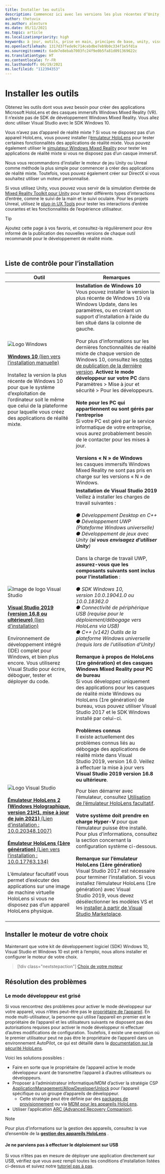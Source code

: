 ```yaml
---
title: Installer les outils
description: Commencez ici avec les versions les plus récentes d’Unity, de Visual Studio et des outils recommandés pour le développement HoloLens et VR.
author: thetuvix
ms.author: alexturn
ms.date: 05/11/2021
ms.topic: article
ms.localizationpriority: high
keywords: à jour, outils, prise en main, principes de base, unity, visual studio, toolkit, casque de réalité mixte, casque windows mixed reality, casque de réalité virtuelle, installation, Windows, HoloLens, émulateur, unreal, openxr
ms.openlocfilehash: 1317d37fede9c714cebdbe7eb9b0c334f1e5fd1a
ms.sourcegitcommit: 6ade7e8ebab7003fc24f9e0b5fa81d091369622c
ms.translationtype: HT
ms.contentlocale: fr-FR
ms.lasthandoff: 06/19/2021
ms.locfileid: "112394353"
---
```

# <a name="install-the-tools"></a>Installer les outils

Obtenez les outils dont vous avez besoin pour créer des applications Microsoft HoloLens et des casques immersifs Windows Mixed Reality (VR). Il n’existe pas de SDK de développement Windows Mixed Reality. Vous allez donc utiliser Visual Studio avec le SDK Windows 10.

Vous n’avez pas d’appareil de réalité mixte ? Si vous ne disposez pas d’un appareil HoloLens, vous pouvez installer l’[émulateur HoloLens](platform-capabilities-and-apis/using-the-hololens-emulator.md) pour tester certaines fonctionnalités des applications de réalité mixte. Vous pouvez également utiliser le [simulateur Windows Mixed Reality](platform-capabilities-and-apis/using-the-windows-mixed-reality-simulator.md) pour tester les applications de réalité mixte si vous ne disposez pas d’un casque immersif.

Nous vous recommandons d’installer le moteur de jeu Unity ou Unreal comme méthode la plus simple pour commencer à créer des applications de réalité mixte. Toutefois, vous pouvez également créer sur DirectX si vous souhaitez utiliser un moteur personnalisé.

Si vous utilisez Unity, vous pouvez vous servir de la simulation d’entrée de [Mixed Reality Toolkit pour Unity](https://github.com/Microsoft/MixedRealityToolkit-Unity) pour tester différents types d’interactions d’entrée, comme le suivi de la main et le suivi oculaire. Pour les projets Unreal, utilisez le [plug-in UX Tools](https://github.com/microsoft/MixedReality-UXTools-Unreal) pour tester les interactions d’entrée courantes et les fonctionnalités de l’expérience utilisateur.

>[!TIP]
>Ajoutez cette page à vos favoris, et consultez-la régulièrement pour être informé de la publication des nouvelles versions de chaque outil recommandé pour le développement de réalité mixte.

<br>

## <a name="installation-checklist"></a>Liste de contrôle pour l’installation

| Outil | Remarques |
|---------|---------|
| ![Logo Windows](images/Windows10_logo.png)<br><br><a href="https://www.microsoft.com/software-download/windows10" target="_blank">**Windows 10** (lien vers l’installation manuelle)</a><br><br>Installez la version la plus récente de Windows 10 pour que le système d’exploitation de l’ordinateur soit le même que celui de la plateforme pour laquelle vous créez des applications de réalité mixte.  | **Installation de Windows 10** <br> Vous pouvez installer la version la plus récente de Windows 10 via Windows Update, dans les paramètres, ou en créant un support d’installation à l’aide du lien situé dans la colonne de gauche. <br><br>Pour plus d’informations sur les dernières fonctionnalités de réalité mixte de chaque version de Windows 10, consultez les [notes de publication de la dernière version](/windows/mixed-reality/enthusiast-guide/release-notes-october-2018.md). **Activez le mode développeur sur votre PC** dans Paramètres > Mise à jour et sécurité > Pour les développeurs. <br><br> **Note pour les PC qui appartiennent ou sont gérés par l’entreprise**<br>Si votre PC est géré par le service informatique de votre entreprise, vous aurez probablement besoin de le contacter pour les mises à jour. <br><br> **Versions « N » de Windows**<br> les casques immersifs Windows Mixed Reality ne sont pas pris en charge sur les versions « N » de Windows. |
| ![Image de logo Visual Studio](images/visualstudio_logo.png)<br><br><a href="https://visualstudio.microsoft.com/downloads/" target="_blank">**Visual Studio 2019 (version 16.8 ou ultérieure)** (lien d’installation)</a> <br><br>Environnement de développement intégré (IDE) complet pour Windows, et bien plus encore. Vous utiliserez Visual Studio pour écrire, déboguer, tester et déployer du code. | **Installation de Visual Studio 2019** <br> Veillez à installer les charges de travail suivantes : <br><br>*● Développement Desktop en C++*<br>*● Développement UWP (Plateforme Windows universelle)*<br>*● Développement de jeux avec Unity (**si vous envisagez d’utiliser Unity**)*<br><br>Dans la charge de travail UWP, **assurez-vous que les composants suivants sont inclus pour l’installation** :<br><br>*● SDK Windows 10, version 10.0.19041.0 ou 10.0.18362.0*<br>*● Connectivité de périphérique USB (requise pour le déploiement/débogage vers HoloLens via USB)*<br>*● C++ (v142) Outils de la plateforme Windows universelle (requis lors de l’utilisation d’Unity)*<br><br>**Remarque à propos de HoloLens (1re génération) et des casques Windows Mixed Reality pour PC de bureau**<br>Si vous développez uniquement des applications pour les casques de réalité mixte Windows ou HoloLens (1re génération) de bureau, vous pouvez utiliser Visual Studio 2017 et le SDK Windows installé par celui-ci.<br><br>**Problèmes connus**<br>Il existe actuellement des problèmes connus liés au débogage des applications de réalité mixte dans Visual Studio 2019, version 16.0.  Veillez à effectuer la mise à jour vers **Visual Studio 2019 version 16.8 ou ultérieure**. |
| ![Logo Visual Studio](images/HoloLensIcon.jpg)<br><br><a href="https://go.microsoft.com/fwlink/?linkid=2165258" target="_blank">**Émulateur HoloLens 2 (Windows Holographique, version 21H1, mise à jour de juin 2021)** (Lien d’installation : 10.0.20348.1007)</a><br> <br><a href="https://go.microsoft.com/fwlink/?linkid=2065980" target="_blank">**Émulateur HoloLens (1ère génération)** (Lien vers l’installation : 10.0.17763.134)</a> <br><br>L’émulateur facultatif vous permet d’exécuter des applications sur une image de machine virtuelle HoloLens si vous ne disposez pas d’un appareil HoloLens physique.<br> <br> | Pour bien démarrer avec l’émulateur, consultez [Utilisation de l’émulateur HoloLens facultatif](../develop/platform-capabilities-and-apis/using-the-hololens-emulator.md).<br> <br> **Votre système doit prendre en charge Hyper-V** pour que l’émulateur puisse être installé. Pour plus d’informations, consultez la section concernant la configuration système ci-dessous. <br> <br> **Remarque sur l’émulateur HoloLens (1ère génération)** <br>  Visual Studio 2017 est nécessaire pour terminer l’installation. Si vous installez l’émulateur HoloLens (1re génération) avec Visual Studio 2019, vous devez désélectionner les modèles VS et les [installer à partir de Visual Studio Marketplace](https://marketplace.visualstudio.com/items?itemName=WindowsMixedRealityteam.WindowsMixedRealityAppTemplatesVSIX). |

## <a name="install-your-engine-of-choice"></a>Installer le moteur de votre choix

Maintenant que votre kit de développement logiciel (SDK) Windows 10, Visual Studio et Windows 10 est prêt à l’emploi, nous allons installer et configurer le moteur de votre choix.

> [!div class="nextstepaction"]
> [Choix de votre moteur](choosing-an-engine.md)

## <a name="troubleshooting"></a>Résolution des problèmes

### <a name="setting-developer-mode-is-grayed-out"></a>Le mode développeur est grisé

Si vous rencontrez des problèmes pour activer le mode développeur sur votre appareil, vous n’êtes peut-être pas le [propriétaire de l’appareil](/hololens/security-adminless-os). En mode multi-utilisateur, la personne qui utilise l’appareil en premier est le propriétaire de l’appareil et les utilisateurs suivants ne disposent pas des autorisations requises pour activer le mode développeur ni effectuer d’autres modifications de configuration. Toutefois, il existe une exception où le premier utilisateur peut ne pas être le propriétaire de l’appareil dans un environnement AutoPilot, ce qui est détaillé dans la [documentation sur la sécurité HoloLens](/hololens/security-adminless-os#device-owner).

Voici les solutions possibles :

* Faire en sorte que le propriétaire de l’appareil active le mode développeur avant de transmettre l’appareil à d’autres utilisateurs ou développeurs.
* Proposer à l’administrateur informatique/MDM d’activer la stratégie CSP [ApplicationManagement/AllowDeveloperUnlock](/windows/client-management/mdm/policy-csp-applicationmanagement#applicationmanagement-allowdeveloperunlock) pour l’appareil spécifique ou un groupe d’appareils de développeur.
    * Cette stratégie peut être définie par des [packages de provisionnement](/hololens/hololens-provisioning) ou via [MDM pour les appareils HoloLens](/hololens/hololens-mdm-configure).
* Utiliser l’application [ARC (Advanced Recovery Companion)](/hololens/hololens-recovery).

> [!NOTE]
> Pour plus d’informations sur la gestion des appareils, consultez la vue d’ensemble de la **[gestion des appareils HoloLens](/hololens/hololens-csp-policy-overview)** .

#### <a name="i-cant-deploy-over-usb"></a>Je ne parviens pas à effectuer le déploiement sur USB

Si vous n’êtes pas en mesure de déployer une application directement sur USB, vérifiez que vous avez rempli toutes les conditions d’installation listées ci-dessus et suivez notre [tutoriel pas à pas](unity/tutorials/mr-learning-base-02.md#building-your-application-to-your-hololens-2).

